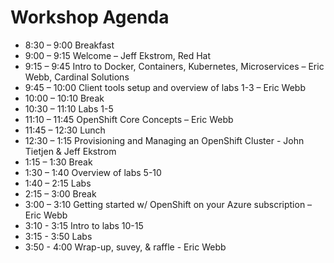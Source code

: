 # Workshop Agenda
* 8:30 – 9:00 Breakfast
* 9:00 – 9:15 Welcome – Jeff Ekstrom, Red Hat
* 9:15 – 9:45 Intro to Docker, Containers, Kubernetes, Microservices – Eric Webb, Cardinal Solutions
* 9:45 – 10:00 Client tools setup and overview of labs 1-3 – Eric Webb
* 10:00 – 10:10 Break
* 10:30 – 11:10 Labs 1-5
* 11:10 – 11:45 OpenShift Core Concepts – Eric Webb
* 11:45 – 12:30 Lunch
* 12:30 – 1:15 Provisioning and Managing an OpenShift Cluster - John Tietjen & Jeff Ekstrom
* 1:15 – 1:30 Break
* 1:30 – 1:40 Overview of labs 5-10
* 1:40 – 2:15 Labs
* 2:15 – 3:00 Break
* 3:00 – 3:10 Getting started w/ OpenShift on your Azure subscription – Eric Webb
* 3:10 - 3:15 Intro to labs 10-15
* 3:15 - 3:50 Labs
* 3:50 - 4:00 Wrap-up, suvey, & raffle - Eric Webb

